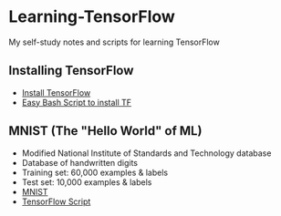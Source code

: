 # Learning-TensorFlow
My self-study notes and scripts for learning TensorFlow

## Installing TensorFlow
- [Install TensorFlow](https://www.tensorflow.org/install)
- [Easy Bash Script to install TF](https://github.com/Blackbird002/Learning-TensorFlow/blob/master/installTF.sh)

## MNIST (The "Hello World" of ML)
- Modified National Institute of Standards and Technology database
- Database of handwritten digits
- Training set: 60,000 examples & labels
- Test set: 10,000 examples & labels
- [MNIST](http://yann.lecun.com/exdb/mnist/)
- [TensorFlow Script](https://github.com/Blackbird002/Learning-TensorFlow/blob/master/MNIST/mnistClassification.py)
